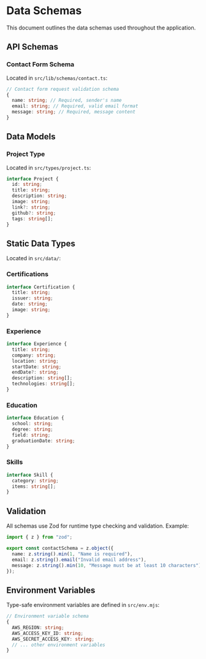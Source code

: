 # Data Schemas

This document outlines the data schemas used throughout the application.

## API Schemas

### Contact Form Schema

Located in `src/lib/schemas/contact.ts`:

```typescript
// Contact form request validation schema
{
  name: string; // Required, sender's name
  email: string; // Required, valid email format
  message: string; // Required, message content
}
```

## Data Models

### Project Type

Located in `src/types/project.ts`:

```typescript
interface Project {
  id: string;
  title: string;
  description: string;
  image: string;
  link?: string;
  github?: string;
  tags: string[];
}
```

## Static Data Types

Located in `src/data/`:

### Certifications

```typescript
interface Certification {
  title: string;
  issuer: string;
  date: string;
  image: string;
}
```

### Experience

```typescript
interface Experience {
  title: string;
  company: string;
  location: string;
  startDate: string;
  endDate?: string;
  description: string[];
  technologies: string[];
}
```

### Education

```typescript
interface Education {
  school: string;
  degree: string;
  field: string;
  graduationDate: string;
}
```

### Skills

```typescript
interface Skill {
  category: string;
  items: string[];
}
```

## Validation

All schemas use Zod for runtime type checking and validation. Example:

```typescript
import { z } from "zod";

export const contactSchema = z.object({
  name: z.string().min(1, "Name is required"),
  email: z.string().email("Invalid email address"),
  message: z.string().min(10, "Message must be at least 10 characters"),
});
```

## Environment Variables

Type-safe environment variables are defined in `src/env.mjs`:

```typescript
// Environment variable schema
{
  AWS_REGION: string;
  AWS_ACCESS_KEY_ID: string;
  AWS_SECRET_ACCESS_KEY: string;
  // ... other environment variables
}
```
